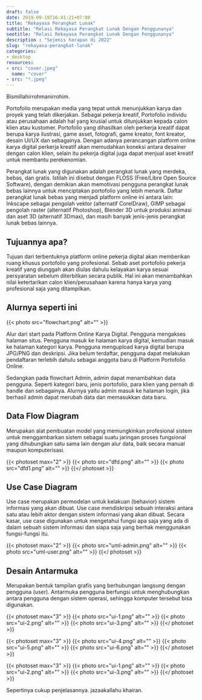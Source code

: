 ```yaml
---
draft: false
date: 2019-09-18T16:41:21+07:00
title: "Rekayasa Perangkat Lunak"
subtitle: "Relasi Rekayasa Perangkat Lunak Dengan Penggunanya"
seotitle: "Relasi Rekayasa Perangkat Lunak Dengan Penggunanya"
description : "Sejenis harapan di 2022"
slug: "rekayasa-perangkat-lunak"
categories:
- desktop
resources:
- src: "cover.jpeg"
  name: "cover"
- src: "*.jpeg"
---
```


Bismillahirrohmanirrohim.

Portofolio merupakan media yang tepat untuk menunjukkan karya dan proyek yang telah dikerjakan. Sebagai pekerja kreatif, Portofolio individu atau perusahaan adalah hal yang krusial untuk ditunjukkan kepada calon klien atau kustomer. Portofolio yang dihasilkan oleh perkerja kreatif dapat berupa karya ilustrasi, game asset, fotografi, game kreator, font kreator, desain UI/UX dan sebagainya. Dengan adanya perancangan platform online karya digital perkerja kreatif akan memudahkan koneksi antara desainer dengan calon klien, selain itu pekerja digital juga dapat menjual aset kreatif untuk membantu perekenomian.

Perangkat lunak yang digunakan adalah perangkat lunak yang merdeka, bebas, dan gratis. Istilah ini disebut dengan FLOSS (Free/Libre Open Source Software), dengan demikian akan memotivasi pengguna perangkat lunak bebas lainnya untuk menciptakan portofolio yang lebih menarik. Daftar perangkat lunak bebas yang menjadi platform online ini antara lain: Inkscape sebagai pengolah vektor (alternatif CorelDraw), GIMP sebagai pengolah raster (alternatif Photoshop), Blender 3D untuk produksi animasi dan aset 3D (alternatif 3Dmax), dan masih banyak jenis-jenis perangkat lunak bebas lainnya.

## Tujuannya apa?

Tujuan dari terbentuknya platform online pekerja digital akan memberikan ruang khusus portofolio yang profesional. Sebab aset portofolio pekerja kreatif yang diunggah akan diulas dahulu kelayakan karya sesuai persyaratan sebelum diterbitkan secara publik. Hal ini akan menambahkan nilai ketertarikan calon klien/perusahaan karena hanya karya yang profesional saja yang ditampilkan.

## Alurnya seperti ini

{{< photo src="flowchart.png" alt="" >}}

Alur dari start pada Platform Online Karya Digital. Pengguna mengakses halaman situs. Pengguna masuk ke halaman karya digital, kemudian masuk ke halaman kategori karya. Pengguna mengupload karya digital berupa JPG/PNG dan deskripsi. Jika belum terdaftar, pengguna dapat melakukan pendaftaran terlebih dahulu sebagai anggota baru di Platform Portofolio Online.

Sedangkan pada flowchart Admin, admin dapat menambahkan data pengguna. Seperti kategori baru, jenis portofolio, para klien yang pernah di handle dan sebagainya. Alurnya yaitu admin masuk ke halaman login, jika berhasil admin  dapat merubah data dan memasukkan data baru.

## Data Flow Diagram

Merupakan alat pembuatan model yang memungkinkan profesional sistem untuk menggambarkan sistem sebagai suatu jaringan proses fungsional yang dihubungkan satu sama lain dengan alur data, baik secara manual maupun komputerisasi.

{{< photoset max="2" >}}
  {{< photo src="dfd.png" alt="" >}}
  {{< photo src="dfd1.png" alt="" >}}
{{</ photoset >}}

## Use Case Diagram

Use case merupakan permodelan untuk kelakuan (behavior) sistem informasi yang akan dibuat. Use case mendiskripsi sebuah interaksi antara satu atau lebih aktor dengan sistem informasi yang akan dibuat. Secara kasar, use case digunakan untuk mengetahui fungsi apa saja yang ada di dalam sebuah sistem informasi dan siapa saja yang berhak menggunakan fungsi-fungsi itu.

{{< photoset max="2" >}}
  {{< photo src="uml-admin.png" alt="" >}}
  {{< photo src="uml-user.png" alt="" >}}
{{</ photoset >}}

## Desain Antarmuka

Merupakan bentuk tampilan grafis yang berhubungan langsung dengan pengguna (user). Antarmuka pengguna berfungsi untuk menghubungkan antara pengguna dengan sistem operasi, sehingga komputer tersebut bisa digunakan.

{{< photoset max="3" >}}
  {{< photo src="ui-1.png" alt="" >}}
  {{< photo src="ui-2.png" alt="" >}}
  {{< photo src="ui-3.png" alt="" >}}
{{</ photoset >}}

{{< photoset max="3" >}}
  {{< photo src="ui-4.png" alt="" >}}
  {{< photo src="ui-5.png" alt="" >}}
  {{< photo src="ui-6.png" alt="" >}}
{{</ photoset >}}

{{< photoset max="3" >}}
  {{< photo src="ui-1.png" alt="" >}}
  {{< photo src="ui-2.png" alt="" >}}
  {{< photo src="ui-3.png" alt="" >}}
{{</ photoset >}}

Sepertinya cukup penjelasannya. jazaakallahu khairan.
